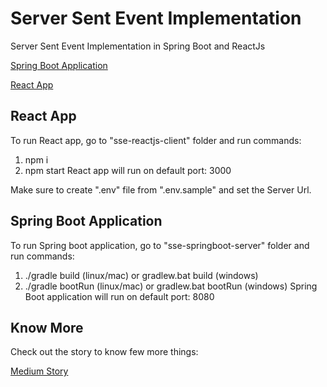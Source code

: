 # Server Sent Event Implementation
Server Sent Event Implementation in Spring Boot and ReactJs

[Spring Boot Application](https://github.com/umes4ever/sse-implementation/tree/master/sse-springboot-server)

[React App](https://github.com/umes4ever/sse-implementation/tree/master/sse-reactjs-client)

React App
---
To run React app, go to "sse-reactjs-client" folder and run commands:
1. npm i
2. npm start
React app will run on default port: 3000

Make sure to create ".env" file from ".env.sample" and set the Server Url.

Spring Boot Application
---

To run Spring boot application, go to "sse-springboot-server" folder and run commands:
1. ./gradle build (linux/mac) or gradlew.bat build (windows)
2. ./gradle bootRun (linux/mac) or gradlew.bat bootRun (windows)
Spring Boot application will run on default port: 8080

Know More
---
Check out the story to know few more things:

[Medium Story](https://umes4ever.medium.com/server-sent-event-sse-chat-application-using-spring-boot-and-react-js-945b7fdf88f)
